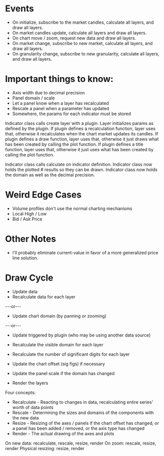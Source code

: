 # Events

* On initialize, subscribe to the market candles, calculate all layers, and draw all layers.
* On market candles update, calculate all layers and draw all layers.
* On chart move / zoom, request new data and draw all layers.
* On market change, subscribe to new market, calculate all layers, and draw all layers.
* On granularity change, subscribe to new granularity, calculate all layers, and draw all layers.


# Important things to know:

* Axis width due to decimal precision
* Panel domain / scale
* Let a panel know when a layer has recalculated
* Rescale a panel when a parameter has updated
* Somewhere, the params for each indicator must be stored


Indicator class calls create layer with a plugin.
Layer initializes params as defined by the plugin.
If plugin defines a recalculation function, layer uses that, otherwise it recalculates when the chart market updates its candles.
If plugin defines a draw function, layer uses that, otherwise it just draws what has been created by calling the plot function.
If plugin defines a title function, layer uses that, otherwise it just uses what has been created by calling the plot function.

Indicator class calls calculate on indicator definition.
Indicator class now holds the plotted # results so they can be drawn.
Indicator class now holds the domain as well as the decimal precision.


# Weird Edge Cases

* Volume profiles don't use the normal charting mechanisms
* Local High / Low
* Bid / Ask Price


# Other Notes

* I'll probably eliminate current-value in favor of a more generalized price line solution.


# Draw Cycle

* Update data
* Recalculate data for each layer

---or---

* Update chart domain (by panning or zooming)

---or---

* Update triggered by plugin (who may be using another data source)

* Recalculate the visible domain for each layer
* Recalculate the number of significant digits for each layer
* Update the chart offset (sig figs) if necessary
* Update the panel scale if the domain has changed
* Render the layers


Four concepts:

* Recalculate - Reacting to changes in data, recalculating entire series' worth of data points
* Rescale - Determining the sizes and domains of the components with the new data
* Resize - Resizing of the axes / panels if the chart offset has changed, or a panel has been added / removed, or the axis type has changed
* Render - The actual drawing of the axes and plots

On new data: recalculate, rescale, resize, render
On zoom: rescale, resize, render
Physical resizing: resize, render
